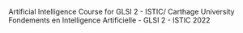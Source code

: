 Artificial Intelligence Course for GLSI 2 - ISTIC/ Carthage University
Fondements en Intelligence Artificielle - GLSI 2 - ISTIC 2022
